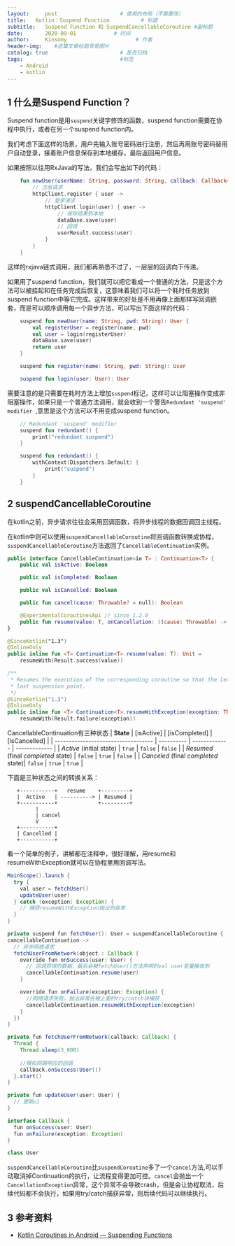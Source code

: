 ```yaml
---
layout:     post                    # 使用的布局（不需要改）
title:   Kotlin：Suspend Function          # 标题 
subtitle:   Suspend Function 和 SuspendCancellableCoroutine #副标题
date:       2020-09-01            # 时间
author:     Kinsomy                      # 作者
header-img:    #这篇文章标题背景图片
catalog: true                       # 是否归档
tags:                               #标签
    - Android
    - kotlin
---
```


## 1 什么是Suspend Function？
Suspend function是用`suspend`关键字修饰的函数，suspend function需要在协程中执行，或者在另一个suspend function内。

我们考虑下面这样的场景，用户先输入账号密码进行注册，然后再用账号密码替用户自动登录，接着账户信息保存到本地缓存，最后返回用户信息。

如果按照以往用RxJava的写法，我们会写出如下的代码：
```kotlin
    fun newUser(userName: String, password: String, callback: Callback<User>) {
        // 注册请求
        httpClient.register { user ->
            // 登录请求
            httpClient.login(user) { user ->
                // 保存结果到本地
                dataBase.save(user)
                // 回调
                userResult.success(user)
            }
        }
    }
```
这样的rxjava链式调用，我们都再熟悉不过了，一层层的回调向下传递。

如果用了suspend function，我们就可以把它看成一个普通的方法，只是这个方法可以被挂起和在任务完成后恢复，这意味着我们可以将一个耗时任务放到suspend function中等它完成。这样带来的好处是不用再像上面那样写回调嵌套，而是可以顺序调用每一个异步方法，可以写出下面这样的代码：

```kotlin
    suspend fun newUser(name: String, pwd: String): User {
        val registerUser = register(name, pwd)
        val user = login(registerUser)
        dataBase.save(user)
        return user
    }

    suspend fun register(name: String, pwd: String): User

    suspend fun login(user: User): User
```

需要注意的是只需要在耗时方法上增加`suspend`标记，这样可以让阻塞操作变成非阻塞操作，如果只是一个普通方法调用，就会收到一个警告`Redundant 'suspend' modifier `,意思是这个方法可以不用变成suspend function。
```kotlin
    // Redundant 'suspend' modifier
    suspend fun redundant() {
        print("redundant suspend")
    }

    suspend fun redundant() {
        withContext(Dispatchers.Default) {
            print("suspend")
        }
    }
```

## 2 suspendCancellableCoroutine
在kotlin之前，异步请求往往会采用回调函数，将异步线程的数据回调回主线程。

在kotlin中则可以使用`suspendCancellableCoroutine`将回调函数转换成协程，`suspendCancellableCoroutine`方法返回了`CancellableContinuation`实例。

```kotlin
public interface CancellableContinuation<in T> : Continuation<T> {
    public val isActive: Boolean

    public val isCompleted: Boolean

    public val isCancelled: Boolean

    public fun cancel(cause: Throwable? = null): Boolean

    @ExperimentalCoroutinesApi // since 1.2.0
    public fun resume(value: T, onCancellation: ((cause: Throwable) -> Unit)?)
}

@SinceKotlin("1.3")
@InlineOnly
public inline fun <T> Continuation<T>.resume(value: T): Unit =
    resumeWith(Result.success(value))

/**
 * Resumes the execution of the corresponding coroutine so that the [exception] is re-thrown right after the
 * last suspension point.
 */
@SinceKotlin("1.3")
@InlineOnly
public inline fun <T> Continuation<T>.resumeWithException(exception: Throwable): Unit =
    resumeWith(Result.failure(exception))
```

CancellableContinuation有三种状态
| **State**                           | [isActive] | [isCompleted] | [isCancelled] |
| ----------------------------------- | ---------- | ------------- | ------------- |
| _Active_ (initial state)            | `true`     | `false`       | `false`       |
| _Resumed_ (final _completed_ state) | `false`    | `true`        | `false`       |
| _Canceled_ (final _completed_ state)| `false`    | `true`        | `true`        |

下面是三种状态之间的转换关系：
```
   +-----------+   resume    +---------+
   |  Active   | ----------> | Resumed |
   +-----------+             +---------+
         |
         | cancel
         V
   +-----------+
   | Cancelled |
   +-----------+
```
看一个简单的例子，讲解都在注释中，很好理解，用resume和resumeWithException就可以在协程里用回调写法。
```java
MainScope().launch {
  try {
    val user = fetchUser()
    updateUser(user)
  } catch (exception: Exception) {
    // 捕获resumeWithException抛出的异常
  }
}

private suspend fun fetchUser(): User = suspendCancellableCoroutine { 
cancellableContinuation ->
  // 异步网络请求
  fetchUserFromNetwork(object : Callback {
    override fun onSuccess(user: User) {
      // 回调获得的数据，最后会被fetchUser()方法声明的val user变量接收到
      cancellableContinuation.resume(user)
    }

    override fun onFailure(exception: Exception) {
      //网络请求失败，抛出异常会被上面的try/catch块捕获
      cancellableContinuation.resumeWithException(exception)
    }
  })
}

private fun fetchUserFromNetwork(callback: Callback) {
  Thread {
    Thread.sleep(3_000)
    
    //模拟网路响应的回调
    callback.onSuccess(User())
  }.start()
}

private fun updateUser(user: User) {
  // 更新ui
}

interface Callback {
  fun onSuccess(user: User)
  fun onFailure(exception: Exception)
}

class User
```

`suspendCancellableCoroutine`比`suspendCoroutine`多了一个`cancel`方法,可以手动取消掉Continuation的执行，让流程变得更加可控。`cancel`会抛出一个`CancellationException`异常，这个异常不会导致crash，但是会让协程取消，后续代码都不会执行，如果用try/catch捕获异常，则后续代码可以继续执行。

## 3 参考资料
* [Kotlin Coroutines in Android — Suspending Functions](https://medium.com/swlh/kotlin-coroutines-in-android-suspending-functions-8a2f980811f8)
